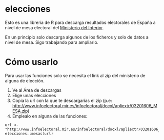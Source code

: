 # elecciones

Esto es una librería de R para descarga resultados electorales de España a nivel de mesa electoral del [Ministerio del Interior](http://www.infoelectoral.mir.es/infoelectoral/min/).

En un principio solo descarga algunos de los ficheros y solo de datos a nivel de mesa. Sigo trabajando para ampliarlo.

# Cómo usarlo

Para usar las funciones solo se necesita el link al zip del ministerio de alguna de elección. 

1. Ve al Área de descargas
2. Elige unas elecciones
3. Copia la url con la que te descargarías el zip (p.e: http://www.infoelectoral.mir.es/infoelectoral/docxl/apliextr/03201606_MESA.zip)
4. Emplealo en alguna de las funciones:

```
url <- "http://www.infoelectoral.mir.es/infoelectoral/docxl/apliextr/03201606_MESA.zip"
elecciones::mesas(url)

```
